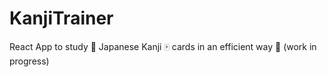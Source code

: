 # KanjiTrainer
React App to study 👹 Japanese Kanji 🀄 cards in an efficient way 🎯 (work in progress)

